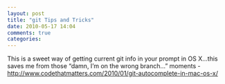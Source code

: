 ```yaml
---
layout: post
title: "git Tips and Tricks"
date: 2010-05-17 14:04
comments: true
categories: 
---
```


This is a sweet way of getting current git info in your prompt in OS X…this saves me from those “damn, I’m on the wrong branch…” moments - http://www.codethatmatters.com/2010/01/git-autocomplete-in-mac-os-x/